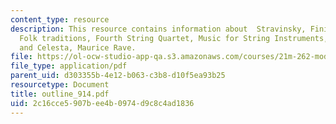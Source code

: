 ```yaml
---
content_type: resource
description: This resource contains information about  Stravinsky, Finish, B?la Bart?k,
  Folk traditions, Fourth String Quartet, Music for String Instruments, Percussion
  and Celesta, Maurice Rave.
file: https://ol-ocw-studio-app-qa.s3.amazonaws.com/courses/21m-262-modern-music-1900-1960-fall-2006/2c16cce5907bee4b0974d9c8c4ad1836_outline_914.pdf
file_type: application/pdf
parent_uid: d303355b-4e12-b063-c3b8-d10f5ea93b25
resourcetype: Document
title: outline_914.pdf
uid: 2c16cce5-907b-ee4b-0974-d9c8c4ad1836
---
```

